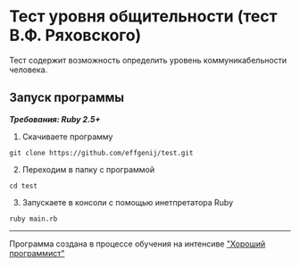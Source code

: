 # Тест уровня общительности (тест В.Ф. Ряховского)

Тест содержит возможность определить уровень коммуникабельности человека. 


## Запуск программы

___Требования: Ruby 2.5+___
1. Скачиваете программу
```
git clone https://github.com/effgenij/test.git
```
2. Переходим в папку с программой
```
cd test
```
3. Запускаете в консоли с помощью инетпретатора Ruby
```
ruby main.rb
```

***
Программа создана в процессе обучения на интенсиве ["Хороший программист"](https://goodprogrammer.ru/rails "Интенсив Хороший программист")
